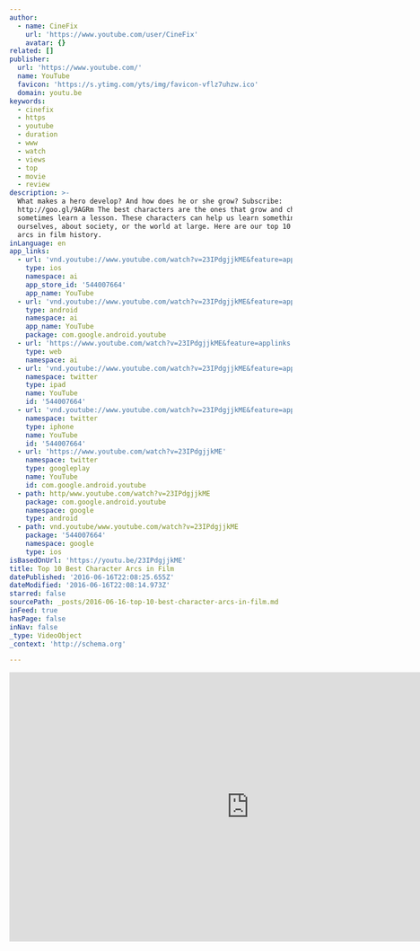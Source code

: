 ```yaml
---
author:
  - name: CineFix
    url: 'https://www.youtube.com/user/CineFix'
    avatar: {}
related: []
publisher:
  url: 'https://www.youtube.com/'
  name: YouTube
  favicon: 'https://s.ytimg.com/yts/img/favicon-vflz7uhzw.ico'
  domain: youtu.be
keywords:
  - cinefix
  - https
  - youtube
  - duration
  - www
  - watch
  - views
  - top
  - movie
  - review
description: >-
  What makes a hero develop? And how does he or she grow? Subscribe:
  http://goo.gl/9AGRm The best characters are the ones that grow and change and
  sometimes learn a lesson. These characters can help us learn something about
  ourselves, about society, or the world at large. Here are our top 10 character
  arcs in film history.
inLanguage: en
app_links:
  - url: 'vnd.youtube://www.youtube.com/watch?v=23IPdgjjkME&feature=applinks'
    type: ios
    namespace: ai
    app_store_id: '544007664'
    app_name: YouTube
  - url: 'vnd.youtube://www.youtube.com/watch?v=23IPdgjjkME&feature=applinks'
    type: android
    namespace: ai
    app_name: YouTube
    package: com.google.android.youtube
  - url: 'https://www.youtube.com/watch?v=23IPdgjjkME&feature=applinks'
    type: web
    namespace: ai
  - url: 'vnd.youtube://www.youtube.com/watch?v=23IPdgjjkME&feature=applinks'
    namespace: twitter
    type: ipad
    name: YouTube
    id: '544007664'
  - url: 'vnd.youtube://www.youtube.com/watch?v=23IPdgjjkME&feature=applinks'
    namespace: twitter
    type: iphone
    name: YouTube
    id: '544007664'
  - url: 'https://www.youtube.com/watch?v=23IPdgjjkME'
    namespace: twitter
    type: googleplay
    name: YouTube
    id: com.google.android.youtube
  - path: http/www.youtube.com/watch?v=23IPdgjjkME
    package: com.google.android.youtube
    namespace: google
    type: android
  - path: vnd.youtube/www.youtube.com/watch?v=23IPdgjjkME
    package: '544007664'
    namespace: google
    type: ios
isBasedOnUrl: 'https://youtu.be/23IPdgjjkME'
title: Top 10 Best Character Arcs in Film
datePublished: '2016-06-16T22:08:25.655Z'
dateModified: '2016-06-16T22:08:14.973Z'
starred: false
sourcePath: _posts/2016-06-16-top-10-best-character-arcs-in-film.md
inFeed: true
hasPage: false
inNav: false
_type: VideoObject
_context: 'http://schema.org'

---
```

<iframe src="https://cdn.embedly.com/widgets/media.html?src=https%3A%2F%2Fwww.youtube.com%2Fembed%2F23IPdgjjkME%3Ffeature%3Doembed&amp;url=http%3A%2F%2Fwww.youtube.com%2Fwatch%3Fv%3D23IPdgjjkME&amp;image=https%3A%2F%2Fi.ytimg.com%2Fvi%2F23IPdgjjkME%2Fhqdefault.jpg&amp;key=b7d04c9b404c499eba89ee7072e1c4f7&amp;type=text%2Fhtml&amp;schema=youtube" width="854" height="480" scrolling="no" frameborder="0" allowfullscreen="" style=""></iframe>